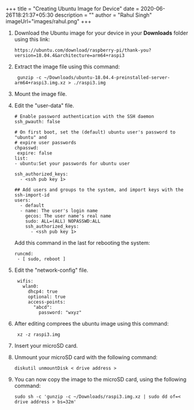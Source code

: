 +++
title = "Creating Ubuntu Image for Device"
date = 2020-06-26T18:21:37+05:30
description = ""
author = "Rahul Singh"
imageUrl="images/rahul.png"
+++

1) Download the Ubuntu image for your device in your **Downloads** folder using this link:
   ```
   https://ubuntu.com/download/raspberry-pi/thank-you?version=18.04.4&architecture=arm64+raspi3
   ```

2) Extract the image file using this command:
   ```
    gunzip -c ~/Downloads/ubuntu-18.04.4-preinstalled-server-arm64+raspi3.img.xz > ./raspi3.img
    ```
3) Mount the image file.
   
4) Edit the "user-data" file.
    ```
    # Enable password authentication with the SSH daemon
    ssh_pwauth: false

    # On first boot, set the (default) ubuntu user's password to "ubuntu" and
    # expire user passwords
    chpasswd:
     expire: false
    list:
    - ubuntu:Set your passwords for ubuntu user
    
    ssh_authorized_keys:
      - <ssh pub key 1>
    ```
    ```
    ## Add users and groups to the system, and import keys with the ssh-import-id
    users:
      - default
      - name: The user's login name
        gecos: The user name's real name
        sudo: ALL=(ALL) NOPASSWD:ALL
        ssh_authorized_keys:
          - <ssh pub key 1>
    ```
    Add this command in the last for rebooting the system:
    ```
    runcmd:
     - [ sudo, reboot ]
    ```

5) Edit the "network-config" file. 
   ```  
    wifis:
      wlan0:
        dhcp4: true
        optional: true
        access-points:
          "abcd":
            password: "wxyz"
    ```

6) After editing comprees the ubuntu image using this command: 
   ```
    xz -z raspi3.img
    ```
7) Insert your microSD card.
   
8) Unmount your microSD card with the following command:
    ```
    diskutil unmountDisk < drive address >
    ```
9)  You can now copy the image to the microSD card, using the following command:
    ```
    sudo sh -c 'gunzip -c ~/Downloads/raspi3.img.xz | sudo dd of=< drive address > bs=32m'
    ```
